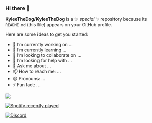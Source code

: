 ### Hi there 👋


**KyleeTheDog/KyleeTheDog** is a ✨ _special_ ✨ repository because its `README.md` (this file) appears on your GitHub profile.

Here are some ideas to get you started:

- 🔭 I’m currently working on ...
- 🌱 I’m currently learning ...
- 👯 I’m looking to collaborate on ...
- 🤔 I’m looking for help with ...
- 💬 Ask me about ...
- 📫 How to reach me: ...
- 😄 Pronouns: ...
- ⚡ Fun fact: ...

![](https://i.pinimg.com/originals/11/c0/0c/11c00c702d268a5a7789e801f995fbcc.png)


[![Spotify recently played](https://spotify-recently-played-readme.vercel.app/api?user=31zpwhxvkpwkefol646vbgjwgmva)](https://open.spotify.com/user/31zpwhxvkpwkefol646vbgjwgmva)

[![Discord](https://badgen.net/discord/members/csharp)](https://discord.com/invite/JEDCJDBbg3)

